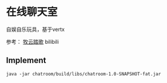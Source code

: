 # 在线聊天室

自娱自乐玩具，基于vertx

参考： [牧云踏歌](https://www.bilibili.com/video/BV1tY411T73j?spm_id_from=333.1007.top_right_bar_window_history.content.click&vd_source=c9aea8edb6ae9f8c3d1927d3fa386df5) bilibili



## Implement

```shell
java -jar chatroom/build/libs/chatroom-1.0-SNAPSHOT-fat.jar
```

